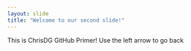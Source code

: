 ```yaml
---
layout: slide
title: "Welcome to our second slide!"
---
```

This is ChrisDG GitHub Primer!
Use the left arrow to go back
